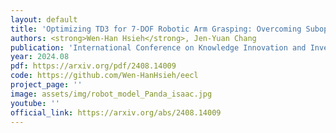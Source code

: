 ```yaml
---
layout: default
title: 'Optimizing TD3 for 7-DOF Robotic Arm Grasping: Overcoming Suboptimality with Exploration-Enhanced Contrastive Learning'
authors: <strong>Wen-Han Hsieh</strong>, Jen-Yuan Chang
publication: 'International Conference on Knowledge Innovation and Invention (ICKII), 2024<br><strong><font color="#FF0000">Best Paper Award</font></strong>'
year: 2024.08
pdf: https://arxiv.org/pdf/2408.14009
code: https://github.com/Wen-HanHsieh/eecl
project_page: ''
image: assets/img/robot_model_Panda_isaac.jpg
youtube: ''
official_link: https://arxiv.org/abs/2408.14009
---
```


